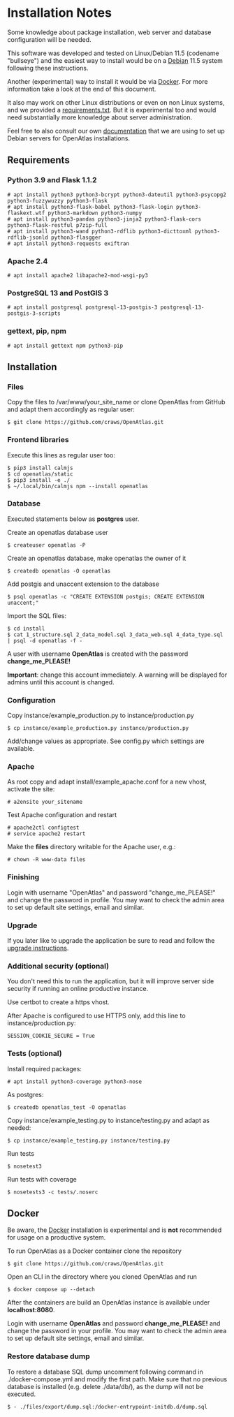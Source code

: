 # Installation Notes
Some knowledge about package installation, web server and database
configuration will be needed.

This software was developed and tested on Linux/Debian 11.5
(codename "bullseye") and the easiest way to install would be on a
[Debian](https://www.debian.org/) 11.5 system following these instructions.

Another (experimental) way to install it would be via
[Docker](https://www.docker.com/).
For more information take a look at the end of this document.

It also may work on other Linux distributions or even on non Linux systems, and
we provided a [requirements.txt](requirements.txt). But it is experimental too
and would need substantially more knowledge about server administration.

Feel free to also consult our own
[documentation](https://redmine.openatlas.eu/projects/uni/wiki/Debian_server_installation)
that we are using to set up Debian servers for OpenAtlas installations.

## Requirements
### Python 3.9 and Flask 1.1.2
    # apt install python3 python3-bcrypt python3-dateutil python3-psycopg2 python3-fuzzywuzzy python3-flask
    # apt install python3-flask-babel python3-flask-login python3-flaskext.wtf python3-markdown python3-numpy
    # apt install python3-pandas python3-jinja2 python3-flask-cors python3-flask-restful p7zip-full
    # apt install python3-wand python3-rdflib python3-dicttoxml python3-rdflib-jsonld python3-flasgger
    # apt install python3-requests exiftran

### Apache 2.4
    # apt install apache2 libapache2-mod-wsgi-py3

### PostgreSQL 13 and PostGIS 3
    # apt install postgresql postgresql-13-postgis-3 postgresql-13-postgis-3-scripts

### gettext, pip, npm
    # apt install gettext npm python3-pip

## Installation
### Files
Copy the files to /var/www/your_site_name or clone OpenAtlas from GitHub and
adapt them accordingly as regular user:

    $ git clone https://github.com/craws/OpenAtlas.git

### Frontend libraries
Execute this lines as regular user too:

    $ pip3 install calmjs
    $ cd openatlas/static
    $ pip3 install -e ./
    $ ~/.local/bin/calmjs npm --install openatlas

### Database
Executed statements below as **postgres** user.

Create an openatlas database user

    $ createuser openatlas -P

Create an openatlas database, make openatlas the owner of it

    $ createdb openatlas -O openatlas

Add postgis and unaccent extension to the database

    $ psql openatlas -c "CREATE EXTENSION postgis; CREATE EXTENSION unaccent;"

Import the SQL files:

    $ cd install
    $ cat 1_structure.sql 2_data_model.sql 3_data_web.sql 4_data_type.sql | psql -d openatlas -f -

A user with username **OpenAtlas** is created with the password
**change_me_PLEASE!**

**Important**: change this account immediately. A warning will be displayed for
admins until this account is changed.

### Configuration
Copy instance/example_production.py to instance/production.py

    $ cp instance/example_production.py instance/production.py

Add/change values as appropriate. See config.py which settings are available.

### Apache
As root copy and adapt install/example_apache.conf for a new vhost, activate
the site:

    # a2ensite your_sitename

Test Apache configuration and restart

    # apache2ctl configtest
    # service apache2 restart

Make the **files** directory writable for the Apache user, e.g.:

    # chown -R www-data files

### Finishing
Login with username "OpenAtlas" and password "change_me_PLEASE!" and change the
password in profile. You may want to check the admin area to set up default site
settings, email and similar.

### Upgrade
If you later like to upgrade the application be sure to read and follow the
[upgrade instructions](install/upgrade/upgrade.md).

### Additional security (optional)
You don't need this to run the application, but it will improve server side
security if running an online productive instance.

Use certbot to create a https vhost.

After Apache is configured to use HTTPS only, add this line to
instance/production.py:

    SESSION_COOKIE_SECURE = True

### Tests (optional)
Install required packages:

    # apt install python3-coverage python3-nose

As postgres:

    $ createdb openatlas_test -O openatlas

Copy instance/example_testing.py to instance/testing.py and adapt as needed:

    $ cp instance/example_testing.py instance/testing.py

Run tests

    $ nosetest3

Run tests with coverage

    $ nosetests3 -c tests/.noserc

## Docker 
Be aware, the [Docker](https://www.docker.com/) installation is experimental
and is **not** recommended for usage on a productive system.

To run OpenAtlas as a Docker container clone the repository

    $ git clone https://github.com/craws/OpenAtlas.git

Open an CLI in the directory where you cloned OpenAtlas and run
    
    $ docker compose up --detach

After the containers are build an OpenAtlas instance is available under
**localhost:8080**.

Login with username **OpenAtlas** and password **change_me_PLEASE!** and change
the password in your profile. You may want to check the admin area to set up
default site settings, email and similar.

### Restore database dump
To restore a database SQL dump uncomment following command in
./docker-compose.yml and modify the first path. Make sure that no previous
database is installed (e.g. delete ./data/db/), as the dump will not be
executed.

    $ - ./files/export/dump.sql:/docker-entrypoint-initdb.d/dump.sql
